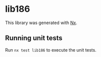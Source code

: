 # lib186

This library was generated with [Nx](https://nx.dev).

## Running unit tests

Run `nx test lib186` to execute the unit tests.
